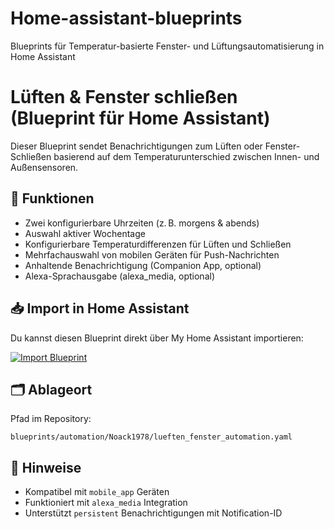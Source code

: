 # Home-assistant-blueprints
Blueprints für Temperatur-basierte Fenster- und Lüftungsautomatisierung in Home Assistant
# Lüften & Fenster schließen (Blueprint für Home Assistant)

Dieser Blueprint sendet Benachrichtigungen zum Lüften oder Fenster-Schließen basierend auf dem Temperaturunterschied zwischen Innen- und Außensensoren.

## 🔧 Funktionen
- Zwei konfigurierbare Uhrzeiten (z. B. morgens & abends)
- Auswahl aktiver Wochentage
- Konfigurierbare Temperaturdifferenzen für Lüften und Schließen
- Mehrfachauswahl von mobilen Geräten für Push-Nachrichten
- Anhaltende Benachrichtigung (Companion App, optional)
- Alexa-Sprachausgabe (alexa_media, optional)

## 📥 Import in Home Assistant

Du kannst diesen Blueprint direkt über My Home Assistant importieren:

[![Import Blueprint](https://my.home-assistant.io/badges/blueprint_import.svg)](https://my.home-assistant.io/redirect/blueprint_import/?repository_url=https://github.com/Noack1978/home-assistant-blueprints/blob/main/blueprints/automation/Noack1978/lueften_fenster_automation.yaml)

## 🗂️ Ablageort

Pfad im Repository:
```
blueprints/automation/Noack1978/lueften_fenster_automation.yaml
```

## 📝 Hinweise

- Kompatibel mit `mobile_app` Geräten
- Funktioniert mit `alexa_media` Integration
- Unterstützt `persistent` Benachrichtigungen mit Notification-ID
